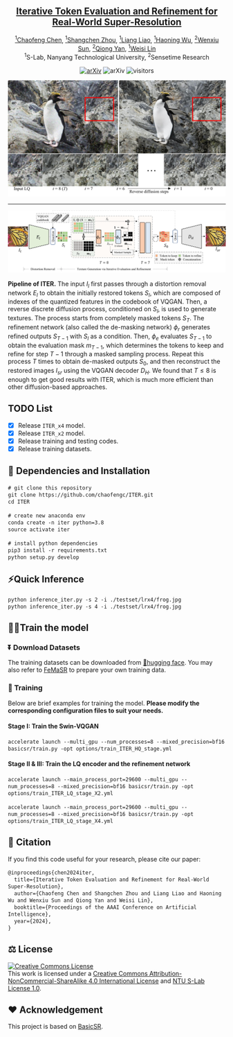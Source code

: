 <div align="center">

## [Iterative Token Evaluation and Refinement for Real-World Super-Resolution](https://arxiv.org/abs/2312.05616)

[<sup>1</sup>Chaofeng Chen](https://chaofengc.github.io), [<sup>1</sup>Shangchen Zhou](https://shangchenzhou.com/), [<sup>1</sup>Liang Liao](https://liaoliang92.github.io/homepage/), [<sup>1</sup>Haoning Wu](https://teowu.github.io/), [<sup>2</sup>Wenxiu Sun](https://scholar.google.com/citations?user=X9lE6O4AAAAJ&hl=en), [<sup>2</sup>Qiong Yan](https://scholar.google.com/citations?user=uT9CtPYAAAAJ&hl=en), [<sup>1</sup>Weisi Lin](https://personal.ntu.edu.sg/wslin/Home.html)  
<sup>1</sup>S-Lab, Nanyang Technological University, <sup>2</sup>Sensetime Research

[![arXiv](https://img.shields.io/badge/arXiv-Paper-<COLOR>.svg)](https://arxiv.org/abs/2312.05616) ![arXiv](https://img.shields.io/badge/AAAI-2024-red.svg) ![visitors](https://visitor-badge.laobi.icu/badge?page_id=chaofengc/ITER)

![teaser_img](./assets/fig_teaser.jpg)

</div>

-----------------------------

![framework_img](assets/fig_framework.jpg)

**Pipeline of ITER.** The input $I_l$ first passes through a distortion removal network $E_l$ to obtain the initially restored tokens $S_l$, which are composed of indexes of the quantized features in the codebook of VQGAN. Then, a reverse discrete diffusion process, conditioned on $S_l$, is used to generate textures. The process starts from completely masked tokens $S_T$. The refinement network (also called the de-masking network) $\phi_r$ generates refined outputs $S_{T-1}$ with $S_l$ as a condition. Then, $\phi_e$ evaluates $S_{T-1}$ to obtain the evaluation mask $m_{T-1}$, which determines the tokens to keep and refine for step $T-1$ through a masked sampling process. Repeat this process $T$ times to obtain de-masked outputs $S_0$, and then reconstruct the restored images $I_{sr}$ using the VQGAN decoder $D_H$. We found that $T\leq8$ is enough to get good results with ITER, which is much more efficient than other diffusion-based approaches.

## TODO List

- [x] Release `ITER_x4` model.
- [x] Release `ITER_x2` model.
- [x] Release training and testing codes.
- [x] Release training datasets.

## 🔧 Dependencies and Installation

```
# git clone this repository
git clone https://github.com/chaofengc/ITER.git
cd ITER 

# create new anaconda env
conda create -n iter python=3.8
source activate iter 

# install python dependencies
pip3 install -r requirements.txt
python setup.py develop
```

## ⚡Quick Inference

```
python inference_iter.py -s 2 -i ./testset/lrx4/frog.jpg
python inference_iter.py -s 4 -i ./testset/lrx4/frog.jpg
```

## 👨‍💻Train the model

### ⏬ Download Datasets

The training datasets can be downloaded from [🤗hugging face](https://huggingface.co/datasets/chaofengc/ITER). You may also refer to [FeMaSR](https://github.com/chaofengc/FeMaSR) to prepare your own training data. 

### ‍🔁 Training

Below are brief examples for training the model. **Please modify the corresponding configuration files to suit your needs.**

#### Stage I: Train the Swin-VQGAN

```
accelerate launch --multi_gpu --num_processes=8 --mixed_precision=bf16 basicsr/train.py -opt options/train_ITER_HQ_stage.yml
```

#### Stage II & III: Train the LQ encoder and the refinement network

``` 
accelerate launch --main_process_port=29600 --multi_gpu --num_processes=8 --mixed_precision=bf16 basicsr/train.py -opt options/train_ITER_LQ_stage_X2.yml

accelerate launch --main_process_port=29600 --multi_gpu --num_processes=8 --mixed_precision=bf16 basicsr/train.py -opt options/train_ITER_LQ_stage_X4.yml
```

## 📝 Citation

If you find this code useful for your research, please cite our paper:
```
@inproceedings{chen2024iter,
  title={Iterative Token Evaluation and Refinement for Real-World Super-Resolution},
  author={Chaofeng Chen and Shangchen Zhou and Liang Liao and Haoning Wu and Wenxiu Sun and Qiong Yan and Weisi Lin},
  booktitle={Proceedings of the AAAI Conference on Artificial Intelligence},
  year={2024},
}
```

## ⚖️ License

<a rel="license" href="http://creativecommons.org/licenses/by-nc-sa/4.0/"><img alt="Creative Commons License" style="border-width:0" src="https://i.creativecommons.org/l/by-nc-sa/4.0/88x31.png" /></a><br />This work is licensed under a <a rel="license" href="http://creativecommons.org/licenses/by-nc-sa/4.0/">Creative Commons Attribution-NonCommercial-ShareAlike 4.0 International License</a> and [NTU S-Lab License 1.0](./LICENCE_S-Lab).

## ❤️ Acknowledgement

This project is based on [BasicSR](https://github.com/xinntao/BasicSR).